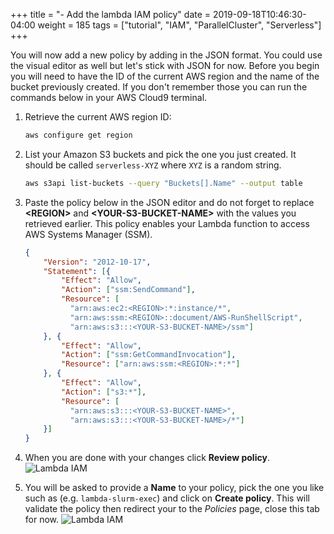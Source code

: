 +++
title = "- Add the lambda IAM policy"
date = 2019-09-18T10:46:30-04:00
weight = 185
tags = ["tutorial", "IAM", "ParallelCluster", "Serverless"]
+++

You will now add a new policy by adding in the JSON format. You could use the visual editor as well but let's  stick with JSON for now. Before you begin you will need to have the ID of the current AWS region and the name of the bucket previously created. If you don't remember those you can run the commands below in your AWS Cloud9 terminal.

1. Retrieve the current AWS region ID:

    ```bash
    aws configure get region
    ```

2. List your Amazon S3 buckets and pick the one you just created. It should be called `serverless-XYZ` where `XYZ` is a random string.

    ```bash
    aws s3api list-buckets --query "Buckets[].Name" --output table
    ```

3. Paste the policy below in the JSON editor and do not forget to replace **\<REGION\>** and **\<YOUR-S3-BUCKET-NAME\>** with the values you retrieved earlier. This policy enables your Lambda function to access AWS Systems Manager (SSM).


    ```json
    {
        "Version": "2012-10-17",
        "Statement": [{
            "Effect": "Allow",
            "Action": ["ssm:SendCommand"],
            "Resource": [
              "arn:aws:ec2:<REGION>:*:instance/*",
              "arn:aws:ssm:<REGION>::document/AWS-RunShellScript",
              "arn:aws:s3:::<YOUR-S3-BUCKET-NAME>/ssm"]
        }, {
            "Effect": "Allow",
            "Action": ["ssm:GetCommandInvocation"],
            "Resource": ["arn:aws:ssm:<REGION>:*:*"]
        }, {
            "Effect": "Allow",
            "Action": ["s3:*"],
            "Resource": [
              "arn:aws:s3:::<YOUR-S3-BUCKET-NAME>",
              "arn:aws:s3:::<YOUR-S3-BUCKET-NAME>/*"]
        }]
    }
    ```

4. When you are done with your changes click **Review policy**.
![Lambda IAM ](/images/serverless/lambda-iamrole4.png)
5. You will be asked to provide a **Name** to your policy, pick the one you like such as (e.g. `lambda-slurm-exec`) and click on **Create policy**. This will validate the policy then redirect your to the *Policies* page, close this tab for now.
![Lambda IAM ](/images/serverless/lambda-iamrole5.png)
